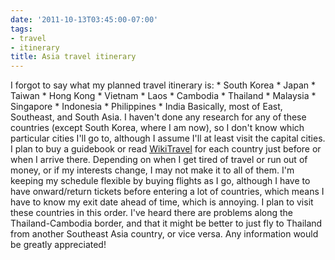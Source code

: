 ```yaml
---
date: '2011-10-13T03:45:00-07:00'
tags:
- travel
- itinerary
title: Asia travel itinerary
---
```


I forgot to say what my planned travel itinerary is: * South Korea * Japan * Taiwan * Hong Kong * Vietnam * Laos * Cambodia * Thailand * Malaysia * Singapore * Indonesia * Philippines * India Basically, most of East, Southeast, and South Asia. I haven't done any research for any of these countries (except South Korea, where I am now), so I don't know which particular cities I'll go to, although I assume I'll at least visit the capital cities. I plan to buy a guidebook or read [WikiTravel](http://wikitravel.org/en/Main_Page) for each country just before or when I arrive there. Depending on when I get tired of travel or run out of money, or if my interests change, I may not make it to all of them. I'm keeping my schedule flexible by buying flights as I go, although I have to have onward/return tickets before entering a lot of countries, which means I have to know my exit date ahead of time, which is annoying. I plan to visit these countries in this order. I've heard there are problems along the Thailand-Cambodia border, and that it might be better to just fly to Thailand from another Southeast Asia country, or vice versa. Any information would be greatly appreciated!
